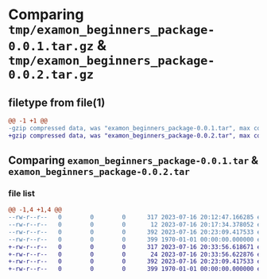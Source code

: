 # Comparing `tmp/examon_beginners_package-0.0.1.tar.gz` & `tmp/examon_beginners_package-0.0.2.tar.gz`

## filetype from file(1)

```diff
@@ -1 +1 @@
-gzip compressed data, was "examon_beginners_package-0.0.1.tar", max compression
+gzip compressed data, was "examon_beginners_package-0.0.2.tar", max compression
```

## Comparing `examon_beginners_package-0.0.1.tar` & `examon_beginners_package-0.0.2.tar`

### file list

```diff
@@ -1,4 +1,4 @@
--rw-r--r--   0        0        0      317 2023-07-16 20:12:47.166285 examon_beginners_package-0.0.1/pyproject.toml
--rw-r--r--   0        0        0       12 2023-07-16 20:17:34.378052 examon_beginners_package-0.0.1/src/__init__.py
--rw-r--r--   0        0        0      392 2023-07-16 20:23:09.417533 examon_beginners_package-0.0.1/src/beginners.py
--rw-r--r--   0        0        0      399 1970-01-01 00:00:00.000000 examon_beginners_package-0.0.1/PKG-INFO
+-rw-r--r--   0        0        0      317 2023-07-16 20:33:56.618671 examon_beginners_package-0.0.2/pyproject.toml
+-rw-r--r--   0        0        0       24 2023-07-16 20:33:56.622876 examon_beginners_package-0.0.2/src/__init__.py
+-rw-r--r--   0        0        0      392 2023-07-16 20:23:09.417533 examon_beginners_package-0.0.2/src/beginners.py
+-rw-r--r--   0        0        0      399 1970-01-01 00:00:00.000000 examon_beginners_package-0.0.2/PKG-INFO
```

